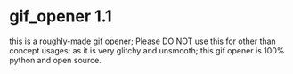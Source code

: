# gif_opener 1.1
this is a roughly-made gif opener;
Please DO NOT use this for other than concept usages;
as it is very glitchy and unsmooth;
this gif opener is 100% python and open source.
